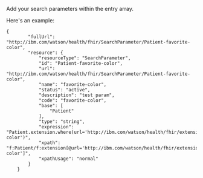 Add your search parameters within the entry array.    


Here's an example:   


	{
            "fullUrl": "http://ibm.com/watson/health/fhir/SearchParameter/Patient-favorite-color",
            "resource": {
                "resourceType": "SearchParameter",
                "id": "Patient-favorite-color",
                "url": "http://ibm.com/watson/health/fhir/SearchParameter/Patient-favorite-color",
                "name": "favorite-color",
                "status": "active",
                "description": "test param",
                "code": "favorite-color",
                "base": [
                    "Patient"
                ],
                "type": "string",
                "expression": "Patient.extension.where(url='http://ibm.com/watson/health/fhir/extension/Patient/favorite-color')",
                "xpath": "f:Patient/f:extension[@url='http://ibm.com/watson/health/fhir/extension/Patient/favorite-color']",
                "xpathUsage": "normal"
            }
        }
